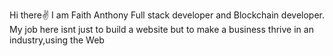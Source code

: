 Hi there✌
I am Faith Anthony
Full stack developer and Blockchain developer.
My job here isnt just to build a website but to make a business thrive in an industry,using the Web 
